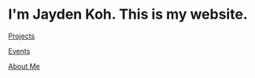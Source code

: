 # I'm Jayden Koh. This is my website.

<ins>[Projects](/projects)</ins>

<ins>[Events](/events)</ins>

<ins>[About Me](/about)</ins>
